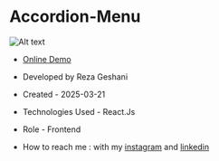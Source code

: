 # Accordion-Menu

![Alt text](https://github.com/user-attachments/assets/842d92d0-b19c-45d8-9fa1-7f29554249a0)


- [Online Demo](https://accordion-menu-psi.vercel.app/)

- Developed by Reza Geshani

- Created - 2025-03-21

- Technologies Used - React.Js

- Role - Frontend

- How to reach me : with my [instagram](https://www.instagram.com/rezageshani_web) and [linkedin](http://www.linkedin.com/in/reza-geshani-web)
